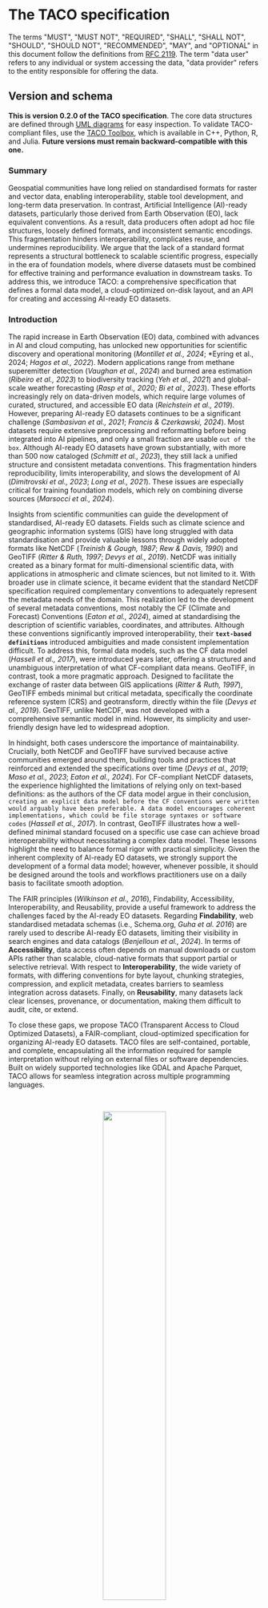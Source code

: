 # The TACO specification

The terms "MUST", "MUST NOT", "REQUIRED", "SHALL", "SHALL NOT", "SHOULD", "SHOULD NOT", "RECOMMENDED", "MAY", and "OPTIONAL" in this document follow the definitions from [RFC 2119](https://www.ietf.org/rfc/rfc2119.txt). The term "data user" refers to any individual or system accessing the data, "data provider" refers to the entity responsible for offering the data.

## Version and schema

**This is version 0.2.0 of the TACO specification**. The core data structures are defined through [UML diagrams](https://github.com/tacofoundation/specification/tree/main/diagrams) for easy inspection. To validate TACO-compliant files, use the [TACO Toolbox](https://github.com/tacofoundation/taco-toolbox), which is available in C++, Python, R, and Julia. **Future versions must remain backward-compatible with this one.**

### Summary

Geospatial communities have long relied on standardised formats for raster and vector data, enabling interoperability, stable tool development, and long-term data preservation. In contrast, Artificial Intelligence (AI)-ready datasets, particularly those derived from Earth Observation (EO), lack equivalent conventions. As a result, data producers often adopt ad hoc file structures, loosely defined formats, and inconsistent semantic encodings. This fragmentation hinders interoperability, complicates reuse, and undermines reproducibility. We argue that the lack of a standard format represents a structural bottleneck to scalable scientific progress, especially in the era of foundation models, where diverse datasets must be combined for effective training and performance evaluation in downstream tasks. To address this, we introduce TACO: a comprehensive specification that defines a formal data model, a cloud-optimized on-disk layout, and an API for creating and accessing AI-ready EO datasets.

### Introduction

The rapid increase in Earth Observation (EO) data, combined with advances in AI and cloud computing, has unlocked new opportunities for scientific discovery and operational monitoring (*Montillet et al., 2024*; *Eyring et al., 2024; *Hagos et al., 2022*). Modern applications range from methane superemitter detection (*Vaughan et al., 2024*) and burned area estimation (*Ribeiro et al., 2023*) to biodiversity tracking (*Yeh et al., 2021*) and global-scale weather forecasting (*Rasp et al., 2020; Bi et al., 2023*). These efforts increasingly rely on data-driven models, which require large volumes of curated, structured, and accessible EO data (*Reichstein et al., 2019*). However, preparing AI-ready EO datasets continues to be a significant challenge (*Sambasivan et al., 2021*; *Francis & Czerkawski, 2024*). Most datasets require extensive preprocessing and reformatting before being integrated into AI pipelines, and only a small fraction are usable `out of the box`. Although AI-ready EO datasets have grown substantially, with more than 500 now cataloged (*Schmitt et al., 2023*), they still lack a unified structure and consistent metadata conventions. This fragmentation hinders reproducibility, limits interoperability, and slows the development of AI (*Dimitrovski et al., 2023*; *Long et al., 2021*). These issues are especially critical for training foundation models, which rely on combining diverse sources (*Marsocci et al., 2024*).

Insights from scientific communities can guide the development of standardised, AI-ready EO datasets. Fields such as climate science and geographic information systems (GIS) have long struggled with data standardisation and provide valuable lessons through widely adopted formats like NetCDF (_Treinish & Gough, 1987_; _Rew & Davis, 1990_) and GeoTIFF (_Ritter & Ruth, 1997_; _Devys et al., 2019_). NetCDF was initially created as a binary format for multi-dimensional scientific data, with applications in atmospheric and climate sciences, but not limited to it. With broader use in climate science, it became evident that the standard NetCDF specification required complementary conventions to adequately represent the metadata needs of the domain. This realization led to the development of several metadata conventions, most notably the CF (Climate and Forecast) Conventions (*Eaton et al., 2024*), aimed at standardising the description of scientific variables, coordinates, and attributes. Although these conventions significantly improved interoperability, their __`text-based definitions`__ introduced ambiguities and made consistent implementation difficult. To address this, formal data models, such as the CF data model (*Hassell et al., 2017*), were introduced years later, offering a structured and unambiguous interpretation of what CF-compliant data means. GeoTIFF, in contrast, took a more pragmatic approach. Designed to facilitate the exchange of raster data between GIS applications (*Ritter & Ruth, 1997*), GeoTIFF embeds minimal but critical metadata, specifically the coordinate reference system (CRS) and geotransform, directly within the file (*Devys et al., 2019*). GeoTIFF, unlike NetCDF, was not developed with a comprehensive semantic model in mind. However, its simplicity and user-friendly design have led to widespread adoption.

In hindsight, both cases underscore the importance of maintainability. Crucially, both NetCDF and GeoTIFF have survived because active communities emerged around them, building tools and practices that reinforced and extended the specifications over time (*Devys et al., 2019*; *Maso et al., 2023*; *Eaton et al., 2024*). For CF-compliant NetCDF datasets, the experience highlighted the limitations of relying only on text-based definitions: as the authors of the CF data model argue in their conclusion, `creating an explicit data model before the CF conventions were written would arguably have been preferable. A data model encourages coherent implementations, which could be file storage syntaxes or software codes` (_Hassell et al., 2017_). In contrast, GeoTIFF illustrates how a well-defined minimal standard focused on a specific use case can achieve broad interoperability without necessitating a complex data model. These lessons highlight the need to balance formal rigor with practical simplicity. Given the inherent complexity of AI-ready EO datasets, we strongly support the development of a formal data model; however, whenever possible, it should be designed around the tools and workflows practitioners use on a daily basis to facilitate smooth adoption.

The FAIR principles (*Wilkinson et al., 2016*), Findability, Accessibility, Interoperability, and Reusability, provide a useful framework to address the challenges faced by the AI-ready EO datasets. Regarding **Findability**, web standardised metadata schemas (i.e., Schema.org, _Guha et al. 2016_) are rarely used to describe AI-ready EO datasets, limiting their visibility in search engines and data catalogs (_Benjelloun et al., 2024_). In terms of **Accessibility**, data access often depends on manual downloads or custom APIs rather than scalable, cloud-native formats that support partial or selective retrieval. With respect to **Interoperability**, the wide variety of formats, with differing conventions for byte layout, chunking strategies, compression, and explicit metadata, creates barriers to seamless integration across datasets. Finally, on **Reusability**, many datasets lack clear licenses, provenance, or documentation, making them difficult to audit, cite, or extend.

To close these gaps, we propose TACO (Transparent Access to Cloud Optimized Datasets), a FAIR-compliant, cloud-optimized specification for organizing AI-ready EO datasets. TACO files are self-contained, portable, and complete, encapsulating all the information required for sample interpretation without relying on external files or software dependencies. Built on widely supported technologies like GDAL and Apache Parquet, TACO allows for seamless integration across multiple programming languages.

<p>&nbsp;</p>
<a name="fig1">
<p align="center">
  <img src="https://github.com/user-attachments/assets/17a84407-0cd1-4da4-9e0d-2e22beda7087" width="50%">
</p>
</a>
<sub><strong>Figure 1:</strong> Conceptual organization of the TACO Specification. The Data Model (A) is composed of two layers: Logical Structure (describing the relationships between data and metadata) and Semantic Description (standardised metadata definitions). These layers collectively define the Data Format (B), specifying how data is stored, which can be created and accessed through a dedicated API (C) consisting of the ToolBox (for creation) and the Reader (for reading).</sub>
<p>&nbsp;</p>

### The specification

The TACO specification defines the data model, file format, and API ([**Figure 1**](#fig1)). Here, the **_data model_** refers to an abstract representation of a dataset that defines the rules, constraints, and relationships connecting metadata to the associated data assets ([**Figure 2**](#fig2)). The **_data format_** defines the physical representation of the dataset, specifying how data and metadata are encoded, stored, and organized. Finally, the API specifies the programmatic methods and conventions by which users and applications can interact with TACO-compliant datasets. By providing a unique and well-structured interface, the API abstracts the underlying complexity of the data format and data model, allowing data users to query, modify, and even integrate multiple TACO datasets.

#### The Data Model

The logical structure of the TACO data model is illustrated in the UML diagram in [**Figure 2**](#fig2). At its core, a TACO dataset is defined as a structured collection of minimal self-contained data units, called SAMPLEs, organized within a container, called TORTILLA, and enriched by dataset-level metadata.

<p>&nbsp;</p>
<a name="fig2">
<p align="center">
<img src="https://github.com/user-attachments/assets/f41109aa-357f-4a2c-b348-e39192a9ccc6" alt="TACO logical structure" width="75%">
</p>
</a>
<sub><strong>Figure 2:</strong> TACO logical structure. A <code>SAMPLE</code> encapsulates raw data and metadata, with a pointer to a <code>DataSource</code>. Supported data sources include <code>GDALDataset</code>, <code>BYTES</code>, and <code>TORTILLA</code>. TACO extends <code>TORTILLA</code> by adding high-level dataset metadata.</sub>
<p>&nbsp;</p>


A SAMPLE represents the minimal self-contained and smallest indivisible unit for AI training and evaluation. Each SAMPLE encapsulates the actual data and metadata ([**Figure 3**](#fig3)). Importantly, each SAMPLE contains a pointer to a DataSource that specifies how to access the underlying data. A SAMPLE supports three primary DataSource types: (i) GDALDataset, for raster or vector data readable by the GDAL library; (ii) BYTES, representing raw byte streams for unsupported or custom formats; and (iii) TORTILLA. While the BYTES option is available, GDALDataset is recommended for partial read support.

<p>&nbsp;</p>
<a name="fig3"></a>
<p align="center">
  <img src="https://github.com/user-attachments/assets/52dad4b8-d680-4f43-b666-23572e48df2e" alt="Semantic description of SAMPLE metadata" width="80%">
</p>
<sub><strong>Figure 3:</strong> Semantic description of the <code>SAMPLE</code> metadata. The <code>Metadata</code> class contains essential file identification and storage fields. An abstract <code>Extension</code> class defines the interface for optional metadata, allowing for expansion. Specific extensions (marked with <code>&lt;&lt;Extension&gt;&gt;</code> in the header) like <code>STAC</code>, <code>RAI</code>, <code>STATS</code>, <code>Flood</code>, and <code>Methane</code> inherit from <code>Extension</code>, each adding domain-specific attributes. This design enables adding extensions without modifying the core <code>Metadata</code> structure.</sub>
<p>&nbsp;</p>

The TORTILLA serves as a container that manages multiple SAMPLE instances. All SAMPLEs within a TORTILLA share a uniform metadata schema, enabling the combined metadata to be represented as a dataframe. Since TORTILLA implements the DataSource interface, it can be referenced within a SAMPLE, enabling recursive nesting of TORTILLA containers. This design supports the representation of hierarchical datasets while preserving the modularity and self-contained nature of individual SAMPLEs. Building upon TORTILLA, the TACO class extends this container structure by adding comprehensive dataset-level metadata ([**Figure 4**](#fig4)). This additional metadata provides a semantic collection overview, supporting dataset management, discovery, and interoperability.

<p>&nbsp;</p>
<a name="fig4"></a>
<p align="center">
  <img src="https://github.com/user-attachments/assets/e522fc11-7cc1-4670-a836-3491c1c2b1c2" alt="Semantic description of SAMPLE metadata" width="80%">
</p>
<sub><strong>Figure 4:</strong> Semantic description of the TACO dataset-level metadata. Core dataset information is structured in the Metadata class, linking mandatory and optional fields. Extensions, modeled through the abstract Extension class, allow modular inclusion of additional metadata such as RAI, Publications, and Sensor information, ensuring flexibility and scalability.</sub>
<p>&nbsp;</p>

#### Semantic Description

This section defines the structure of the metadata associated with each individual SAMPLE ([**Figure 3**](#fig3)) and with the TACO dataset ([**Figure 4**](#fig4)) as a whole. Metadata is organized into three categories: (1) Core (required fields), (2) Optional (non-essential fields providing additional context or supporting specific functionalities), and (3) Automatic (fields automatically generated by the TACO API; generation is based exclusively on core metadata and never on optional fields).

<p>&nbsp;</p>
<a name="tab1"></a>
<table>
  <thead>
    <tr>
      <th><strong>Field</strong></th>
      <th><strong>Type</strong></th>
      <th><strong>Details</strong></th>
    </tr>
  </thead>
  <tbody>
    <tr>
      <td><code>tortilla:id</code></td>
      <td>String</td>
      <td><strong>CORE</strong>. Unique identifier for each item.</td>
    </tr>
    <tr>
      <td><code>tortilla:file_format</code></td>
      <td>String</td>
      <td>
        <strong>CORE</strong>. The format name <strong>MUST</strong> follow the GDAL naming convention. For example:
        <ul>
          <li>GeoTIFF files use the format name <code>GTiff</code>.</li>
          <li>JPEG files use the format name <code>JPEG</code>.</li>
        </ul>
        <strong>Additional Supported Formats:</strong>
        <ul>
          <li><code>BYTES</code>: Used for data formats not supported by GDAL.</li>
          <li><code>TORTILLA</code>: Used when the file represents a nested TORTILLA structure.</li>
        </ul>
      </td>
    </tr>
    <tr>
      <td><code>tortilla:offset</code></td>
      <td>Long</td>
      <td><strong>AUTOMATIC</strong>. Byte offset where the item’s data begins in the file. This field is automatically generated by the <code>taco-toolbox</code>.</td>
    </tr>
    <tr>
      <td><code>tortilla:length</code></td>
      <td>Long</td>
      <td><strong>AUTOMATIC</strong>. Number of bytes that the item’s data occupies. This field is automatically generated by the <code>taco-toolbox</code>.</td>
    </tr>
    <tr>
      <td><code>tortilla:data_split</code></td>
      <td>String</td>
      <td>
        <strong>OPTIONAL</strong>. The data split type. <strong>MUST</strong> be one of the following:
        <ul>
          <li><code>train</code>: Training data.</li>
          <li><code>test</code>: Testing data.</li>
          <li><code>validation</code>: Validation data.</li>
        </ul>
      </td>
    </tr>
  </tbody>
</table>
<p><strong>Table 1:</strong> Core Schema for <code>SAMPLE</code> Metadata</p>
<p>&nbsp;</p>

At the `SAMPLE` level, two core attributes are required: `tortilla:id`, a unique string that identifies each `SAMPLE`, and `tortilla:file_format`, which specifies the data format—either `TORTILLA`, `BYTES`, or any format supported by GDAL. An optional field, `tortilla:data_split`, indicates the dataset partition to which the sample belongs (e.g., training, validation, or testing). Additionally, the fields `tortilla:offset` (denoting the position within a TORTILLA archive) and `tortilla:length` (the sample's size) are automatically computed by the TACO API ([**Table 1**](#tab1)). The current specification supports three optional extensions: STAC, Responsible AI (RAI), and sample statistics (STATS), which are described in detail in the [`SAMPLE` Extensions section](#sample-level-extension).

At the dataset level, TACO defines a `Metadata` class that encapsulates both core and optional fields describing the dataset’s provenance, structure, and content ([**Table 2**](#tab2)). Core fields include a persistent identifier (`id`), versioning information (`taco_version`, `dataset_version`), spatiotemporal coverage (`extent`), a human-readable description (`description`), licensing details (`licenses`), and contact information for both dataset providers (`providers`) and the individual responsible for converting the data into TACO (`data_curator`). Several of these core fields employ nested structures or lists to represent complex information. For example, both `providers` and `data_curator` are modeled as lists of `Contact` objects, each containing attributes such as name, affiliation, and email. The `extent` field uses nested list structures to capture spatial and temporal bounds, while the `licenses` field is represented by a `Licenses` class that can wrap one or more license entries.

Optional fields in the `Metadata` class include a dataset title, descriptive keywords, and high-level information about intended use, such as the task type and split strategy. Links to external resources can be provided via the optional `raw_link` and `discuss_link` fields, both represented by a `Hyperlink` class that includes an `href` and a textual `description`. TACO metadata is designed to be extensible: additional modules can be integrated by inheriting from an abstract `Extension` class. Check the [`TACO` Extensions section](#taco-level-extension) for more details.

<p>&nbsp;</p>
<table>
  <thead>
    <tr>
      <th><strong>Field</strong></th>
      <th><strong>Type</strong></th>
      <th><strong>Details</strong></th>
    </tr>
  </thead>
  <tbody>
    <tr>
      <td><code>id</code></td>
      <td>String</td>
      <td><strong>CORE</strong>. A unique identifier for the dataset.</td>
    </tr>
    <tr>
      <td><code>taco_version</code></td>
      <td>String</td>
      <td><strong>CORE</strong>. The version of the TACO specification.</td>
    </tr>
    <tr>
      <td><code>dataset_version</code></td>
      <td>String</td>
      <td><strong>CORE</strong>. Version of the dataset.</td>
    </tr>
    <tr>
      <td><code>description</code></td>
      <td>String</td>
      <td><strong>CORE</strong>. Description of the dataset.</td>
    </tr>
    <tr>
      <td><code>licenses</code></td>
      <td>List of strings</td>
      <td><strong>CORE</strong>. License(s) of the dataset. It is recommended to use SPDX License identifiers.</td>
    </tr>
    <tr>
      <td><code>extent</code></td>
      <td>Extent Object</td>
      <td><strong>CORE</strong>. Spatial and temporal extents.</td>
    </tr>
    <tr>
      <td><code>providers</code></td>
      <td>List of Person objects</td>
      <td><strong>CORE</strong>. A list of persons who participated in the creation of the dataset.</td>
    </tr>
    <tr>
      <td><code>curators</code></td>
      <td>List of Person objects</td>
      <td><strong>CORE</strong>. A list of persons responsible for converting the dataset to TACO compliance.</td>
    </tr>
    <tr>
      <td><code>title</code></td>
      <td>String</td>
      <td><strong>OPTIONAL</strong>. Title of the dataset. Maximum length: 250 characters.</td>
    </tr>
    <tr>
      <td><code>keywords</code></td>
      <td>List of strings</td>
      <td><strong>OPTIONAL</strong>. List of keywords describing the dataset.</td>
    </tr>
    <tr>
      <td><code>task</code></td>
      <td>Task Object</td>
      <td><strong>OPTIONAL</strong>. Refers to the most relevant task defined by the TACO specification.</td>
    </tr>
    <tr>
      <td><code>split_strategy</code></td>
      <td>Split Strategy Object</td>
      <td><strong>OPTIONAL</strong>. Chosen from an explicit list of method names.</td>
    </tr>
    <tr>
      <td><code>discuss_link</code></td>
      <td>HyperLink Object</td>
      <td><strong>OPTIONAL</strong>. A link to a discussion forum or community page.</td>
    </tr>
    <tr>
      <td><code>raw_link</code></td>
      <td>HyperLink Object</td>
      <td><strong>OPTIONAL</strong>. Link to the raw dataset (if not in native TACO format).</td>
    </tr>
  </tbody>
</table>
<p><strong>Table 2:</strong> Core fields in the TACO-level metadata schema.</p>
<p>&nbsp;</p>


#### Data format

The **TORTILLA** and **TACO** file formats are designed to efficiently store large-scale datasets using a binary serialization scheme ([**Figure 5**](#fig5)). Each TORTILLA file enforces a consistent schema and metadata structure across all its samples. Metadata is stored in the **FOOTER** using Apache Parquet, while the corresponding sample data is stored as a Binary Large Object (**BLOB**). Each row in the Apache Parquet file corresponds to a distinct `SAMPLE` object. The **BLOB** and the **FOOTER** are combined into a single file, constituting the TORTILLA format (see [**Figure 5**](#fig5)). Notably, the format enables partial reads of the **BLOB** during sample-level access, while the **FOOTER** is read entirely only once at load time.

<p>&nbsp;</p>
<a name="fig5"></a>
<p align="center">
  <img src="https://github.com/user-attachments/assets/47cf46be-6f40-4aec-bf97-9a674021bcfa" alt="Semantic description of SAMPLE metadata" width="80%">
</p>
<sub><strong>Figure 5:</strong> Structure of the TACO and TORTILLA file format, used as the underlying container for SAMPLEs. The format consists of a 200-byte static header followed by a dynamic segment. The static section encodes file-level metadata including a magic number (MB), footer offset (FO) and length (FL), data partition (DP), and pointers to the metadata collection (CO and CL, only for TACO). The dynamic section serializes data blobs (DATA), sample-level descriptors (FOOTER), and, in the case of TACO files only, a dataset-level metadata block (COLLECTION) encoded in UTF-8 JSON.</sub>
<p>&nbsp;</p>

A **TACO** file extends the TORTILLA format by appending dataset-level metadata (the **COLLECTION**), encoded in JSON at the end of the file. This design ensures that both TORTILLA and TACO files are self-contained, portable, and complete, encapsulating all information required to interpret samples without reliance on external files or software dependencies.

Each file begins with a fixed 200-byte **HEADER** that includes a 2-byte magic number, an 8-byte offset and length for the **FOOTER**, and an 8-byte data partition count indicating the dataset's number of segments. This count allows the TACO API to verify dataset completeness and reconstruct the full archive correctly. TACO files introduce two additional 8-byte fields for the **COLLECTION** offset and length. Both formats reserve unused space in the header for future use: 174 bytes in TORTILLA and 158 bytes in TACO.

The TACO API (Section [**API**](#api)) automatically generates certain fields based on the input data. For instance, it records sample-level offsets and lengths as columns in the **FOOTER**, enabling efficient random access to individual samples (illustrated by the red dotted line in [**Figure 5**](#fig5)). To support multi-language interoperability and partial reads, TACO relies on GDAL’s Virtual File System (VFS), particularly the `/vsisubfile/` handler, which allows byte ranges within a TACO file to be treated as standalone `GDALDataset` objects. This enables fast random access without reading the entire **BLOB** region. TACO also supports cloud-optimized access, leveraging additional GDAL VFS handlers such as `/vsicurl/`, `/vsis3/`, `/vsiaz/`, `/vsigs/`, `/vsioss/`, and `/vsiswift/`, ensuring high-performance reads across diverse cloud storage platforms.

<p>&nbsp;</p>
<a name="fig6"></a>
<p align="center">
  <img src="https://github.com/user-attachments/assets/ac910f8e-84d8-4b1a-bcbe-d46dba349692" width="80%">
</p>
<sub><strong>Figure 6:</strong> This diagram illustrates the key components of the TACO Toolbox API and their relationships. The Toolbox is responsible for creating, editing, and mapping between standards.</sub>
<p>&nbsp;</p>

#### API

The TACO API consists of two main components: the **Toolbox** ([**Figure 6**](#fig6)) and the **Reader** ([**Figure 7**](#fig7)). The Toolbox provides data classes for the core TACO models—`SAMPLE`, `TORTILLA`, and `TACO`—enabling users to define and modify dataset structures entirely through code. It includes a `create()` method that serializes both data and metadata into fully compliant TACO or TORTILLA files. Additionally, the `edit()` method allows users to update existing files, whether adjusting the `COLLECTION` or the `FOOTER`.

Format conversion is supported through optional utilities such as `tortilla2taco()`, `taco2tortilla()`, `footer2geoparquet()`, and `footer2geoparquetstac()`. Exporters like `collection2stac()`, `collection2croissant()`, `collection2datacite()`, and `collection2datacard()` enable collection-level metadata generation in STAC, Croissant, DataCite, or Markdown formats.

The **Reader** component provides a simple interface to load and interact with TACO and TORTILLA files. It implements a `load()` function that retrieves the `FOOTER` and, if called with `collection=True`, also returns the `COLLECTION`. A `compile()` function must also be provided to create smaller subsets of existing TACO or TORTILLA files.

The Reader is designed to operate within a DataFrame interface in the target programming language (e.g., R, Python, or Julia), mapping the `FOOTER` to a DataFrame object. Additionally, a `read` method must be implemented on the DataFrame to expose GDAL VFS access (Figure\~\ref{fig\:api\_reader}). Optional helper functions can also be included to perform sanity checks and validate file compliance with the TACO format specification.

<p>&nbsp;</p>
<a name="fig7"></a>
<p align="center">
  <img src="https://github.com/user-attachments/assets/ac910f8e-84d8-4b1a-bcbe-d46dba349692" width="80%">
</p>
<sub><strong>Figure 7:</strong> Overview of the TACO Reader API. This diagram illustrates the core components and their interactions. The Reader parses the FOOTER of TACO and TORTILLA objects and converts them into a DataFrame. Individual SAMPLEs can then be accessed using the read method, which enables sample-level querying and downstream analysis.</sub>
<p>&nbsp;</p>

## Extensions

### SAMPLE level extension

#### STAC extension

This section describes the integration of SpatioTemporal Asset Catalog (STAC) metadata at the item level, where each `SAMPLE` corresponds to a STAC Item. STAC provides a standardized schema for spatially and temporally contextualizing assets. Although our schema does not adopt the exact naming conventions defined in official STAC, the current `SAMPLE` STAC extension allows for a direct mapping between the two specifications.

<table>
  <thead>
    <tr>
      <th><strong>Field</strong></th>
      <th><strong>Type</strong></th>
      <th><strong>Details</strong></th>
    </tr>
  </thead>
  <tbody>
    <tr>
      <td><code>stac:crs</code></td>
      <td>String</td>
      <td><strong>CORE</strong>. The Coordinate Reference System (CRS), specified using a recognized authority (EPSG, ESRI or SR-ORG).</td>
    </tr>
    <tr>
      <td><code>stac:geotransform</code></td>
      <td>Array of Floats</td>
      <td><strong>CORE</strong>. A 6-element array defining the affine transformation from pixel to spatial coordinates, following GDAL conventions:  
        <ul>
          <li><code>a</code>: Top-left x-coordinate of the upper-left pixel</li>
          <li><code>b</code>: Pixel width (x-resolution)</li>
          <li><code>c</code>: Row rotation (usually 0)</li>
          <li><code>d</code>: Top-left y-coordinate of the upper-left pixel</li>
          <li><code>e</code>: Column rotation (usually 0)</li>
          <li><code>f</code>: Negative pixel height (y-resolution, negative for north-up)</li>
        </ul>
      </td>
    </tr>
    <tr>
      <td><code>stac:tensor_shape</code></td>
      <td>Array of integers</td>
      <td><strong>CORE</strong>. The spatial dimensions of the sample.</td>
    </tr>
    <tr>
      <td><code>stac:time_start</code></td>
      <td>Integer</td>
      <td><strong>CORE</strong>. Timestamp in seconds since UNIX epoch, representing the nominal start of acquisition.</td>
    </tr>
    <tr>
      <td><code>stac:time_end</code></td>
      <td>Integer</td>
      <td><strong>CORE</strong>. Timestamp marking the end of the acquisition or composite period.</td>
    </tr>
    <tr>
      <td><code>stac:centroid</code></td>
      <td>String</td>
      <td><strong>AUTOMATIC</strong>. Centroid of the sample in WKT <code>POINT</code> (EPSG:4326).</td>
    </tr>
  </tbody>
</table>

---

#### RAI extension

The RAI (Responsible AI) extension automatically enriches each `SAMPLE` with socioeconomic and environmental indicators by spatially overlaying its footprint with global datasets.

<table>
  <thead>
    <tr>
      <th><strong>Field</strong></th>
      <th><strong>Type</strong></th>
      <th><strong>Details</strong></th>
    </tr>
  </thead>
  <tbody>
    <tr>
      <td><code>rai:elevation</code></td>
      <td>Long</td>
      <td><strong>AUTOMATIC</strong>. Average elevation in meters within the Sample footprint (from <a href="https://doi.org/10.5069/G9028PQB">Copernicus DEM</a>).</td>
    </tr>
    <tr>
      <td><code>rai:cisi</code></td>
      <td>Float</td>
      <td><strong>AUTOMATIC</strong>. Critical Infrastructure Spatial Index (0–1). See <a href="https://doi.org/10.1038/s41597-022-01218-4">doi:10.1038/s41597-022-01218-4</a>.</td>
    </tr>
    <tr>
      <td><code>rai:gdp</code></td>
      <td>Float</td>
      <td><strong>AUTOMATIC</strong>. GDP (USD/year) averaged over footprint. See <a href="https://doi.org/10.1038/sdata.2018.4">doi:10.1038/sdata.2018.4</a>.</td>
    </tr>
    <tr>
      <td><code>rai:hdi</code></td>
      <td>Float</td>
      <td><strong>AUTOMATIC</strong>. Human Development Index (0–1). See <a href="https://doi.org/10.1038/sdata.2018.4">doi:10.1038/sdata.2018.4</a>.</td>
    </tr>
    <tr>
      <td><code>rai:gmi</code></td>
      <td>Float</td>
      <td><strong>AUTOMATIC</strong>. Global human modification index. See <a href="https://doi.org/10.5194/essd-12-1953-2020">doi:10.5194/essd-12-1953-2020</a>.</td>
    </tr>
    <tr>
      <td><code>rai:pop</code></td>
      <td>Float</td>
      <td><strong>AUTOMATIC</strong>. Estimated population (LandScan). See <a href="https://doi.org/10.48690/1531770">doi:10.48690/1531770</a>.</td>
    </tr>
    <tr>
      <td><code>rai:admin0</code></td>
      <td>String</td>
      <td><strong>AUTOMATIC</strong>. Country-level boundary. See <a href="https://doi.org/10.1371/journal.pone.0231866">doi:10.1371/journal.pone.0231866</a>.</td>
    </tr>
    <tr>
      <td><code>rai:admin1</code></td>
      <td>String</td>
      <td><strong>AUTOMATIC</strong>. District-level boundary. Same source as above.</td>
    </tr>
    <tr>
      <td><code>rai:admin2</code></td>
      <td>String</td>
      <td><strong>AUTOMATIC</strong>. Municipality-level boundary. Same source as above.</td>
    </tr>
  </tbody>
</table>


#### STATS extension

The STATS extension provides descriptive statistics summarizing the pixel values of each `SAMPLE`. These statistics are computed automatically by the TACO API when the `file_format` is set to `Gtiff`, and they are calculated per band across the spatial dimensions (height × width) of the image. This extension defines four fields: `stats:mean`, `stats:min`, `stats:max`, and `stats:std`. Each field is represented as an array of scalars, with one value per channel. These statistics are essential for tasks such as input normalization, quality assessment, and characterization of value distributions across heterogeneous datasets. Importantly, when all samples in a TORTILLA archive include STATS metadata, the TACO API enables users to compute global or subset-level statistics through pooled variance and weighted averages, without requiring the entire dataset to be loaded into memory.

#### STATS Fields

| Field        | Type            | Description                                                                                |
| ------------ | --------------- | ------------------------------------------------------------------------------------------ |
| `stats:mean` | Array of Floats | The mean value of each band, computed across the height × width spatial dimensions.        |
| `stats:min`  | Array of Floats | The minimum value of each band across the image.                                           |
| `stats:max`  | Array of Floats | The maximum value of each band across the image.                                           |
| `stats:std`  | Array of Floats | The standard deviation of each band, reflecting the variability across the spatial extent. |


### TACO level extension


### Facilitating dataset streaming with TOGs

Since version `0.0.2`, TACO supports fully streamable datasets, which is particularly advantageous for nested datasets—specifically, when TORTILLA files are used as the underlying data source. Streaming capabilities in TACO allow users to avoid copying data to local disk by enabling on-demand reading, thereby enhancing performance in cloud-based workflows. This approach significantly reduces the number of HTTP GET requests typically required when accessing individual samples. In non-streaming scenarios, inspecting each sample in a nested dataset results in a separate Parquet read per sample, which in cloud environments leads to additional HTTP requests, increasing both latency and cost.

To mitigate this issue, TACO now embeds all metadata, including both top-level sample metadata and fine-grained chunking details, directly into the FOOTER. As illustrated in Figure \ref{fig\:streamable\_taco}, the FOOTER is organized as a sequence of \$n + 2\$ Parquet files, where \$n\$ is the maximum nesting depth (with \$n = 0\$ for non-nested datasets). The additional two files include a top-level Parquet file that stores sample-level metadata and a bottom-level Parquet file dedicated to chunking-level metadata. The latter is supported only when the underlying data is stored as TACO-Optimized GeoTIFFs (TOGs).

A TOG is a GDAL-compatible GeoTIFF file created using specific compression and tiling options that make it suitable for machine learning workflows. The required creation parameters include `driver="COG"`, `tiled=True`, `interleave="tile"`, `blocksize=512` (divisible by 16 and tunable to the desired patch size), `compress="zstd"`, `level=13`, `bigtiff="yes"`, `overview="none"`, and `predictor="yes"`. Each TOG must embed image-level statistics into the `TIFFTAG_GDAL_METADATA` (ID 42112), specifically under the `IMAGE_INFO` key. These statistics are generated by running the following command:

```
gdalinfo -hist -approx_stats -json -nofl
```

The FOOTER’s offset and length values, stored in the file HEADER, point to the location of the first Parquet file. Each Parquet file contains file-level key-value metadata, encoded as a JSON string, using the key `"pointer"` and the format `OFFSETLENGTH(A, B)` where `A` and `B` represent the byte offset and length of the subsequent Parquet file. This process continues until the `"pointer"` is set to `NULL`, signaling the end of the metadata chain. Every Parquet file includes a column named `root`, which functions as a primary key for maintaining the relational structure across the different levels.
